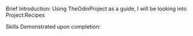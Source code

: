 Brief Introduction: Using TheOdinProject as a guide, I will be looking into Project:Recipes

Skills Demonstrated upon completion: 